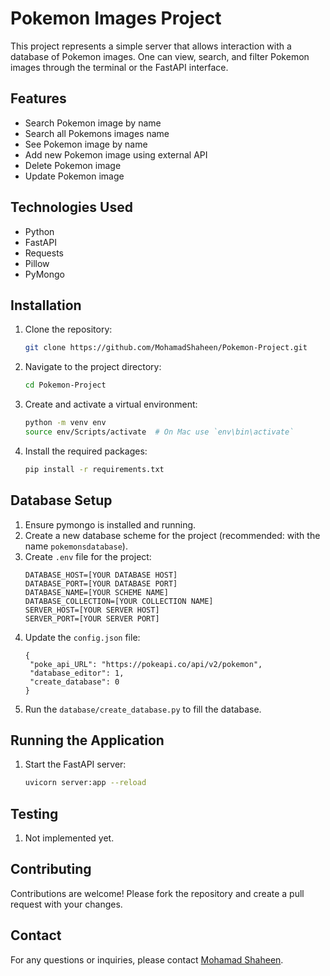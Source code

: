 # Pokemon Images Project

This project represents a simple server that allows interaction with a database of Pokemon images. One can view, search, and filter Pokemon images through the terminal or the FastAPI interface.

## Features

- Search Pokemon image by name
- Search all Pokemons images name
- See Pokemon image by name
- Add new Pokemon image using external API
- Delete Pokemon image
- Update Pokemon image

## Technologies Used

- Python
- FastAPI
- Requests
- Pillow
- PyMongo

## Installation

1. Clone the repository:
    ```sh
    git clone https://github.com/MohamadShaheen/Pokemon-Project.git
    ```
2. Navigate to the project directory:
    ```sh
    cd Pokemon-Project
    ```
3. Create and activate a virtual environment:
    ```sh
    python -m venv env
    source env/Scripts/activate  # On Mac use `env\bin\activate`
    ```
4. Install the required packages:
    ```sh
    pip install -r requirements.txt
    ```

## Database Setup

1. Ensure pymongo is installed and running.
2. Create a new database scheme for the project (recommended: with the name `pokemonsdatabase`).
3. Create `.env` file for the project:
   ```
   DATABASE_HOST=[YOUR DATABASE HOST]
   DATABASE_PORT=[YOUR DATABASE PORT]
   DATABASE_NAME=[YOUR SCHEME NAME]
   DATABASE_COLLECTION=[YOUR COLLECTION NAME]
   SERVER_HOST=[YOUR SERVER HOST]
   SERVER_PORT=[YOUR SERVER PORT]
   ```
4. Update the `config.json` file:
   ```
   {
    "poke_api_URL": "https://pokeapi.co/api/v2/pokemon",
    "database_editor": 1,
    "create_database": 0
   }
   ```
5. Run the `database/create_database.py` to fill the database.

## Running the Application

1. Start the FastAPI server:
    ```sh
    uvicorn server:app --reload
    ```

## Testing

1. Not implemented yet.

## Contributing

Contributions are welcome! Please fork the repository and create a pull request with your changes.

## Contact

For any questions or inquiries, please contact [Mohamad Shaheen](https://github.com/MohamadShaheen).